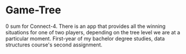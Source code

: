 # Game-Tree
0 sum for Connect-4. There is an app that provides all the winning situations for one of two players, depending on the tree level we are at a particular moment. First-year of my bachelor degree studies, data structures course's second assignment.
